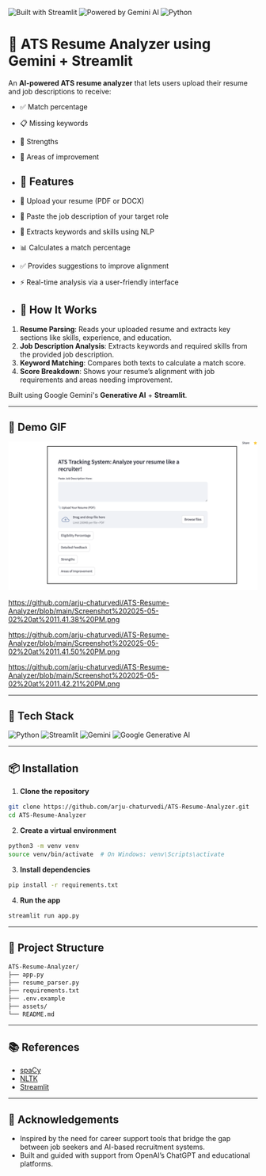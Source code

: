 ![Built with Streamlit](https://img.shields.io/badge/Built%20with-Streamlit-ff4b4b?logo=streamlit)
![Powered by Gemini AI](https://img.shields.io/badge/Powered%20by-Gemini%20Pro-blueviolet?logo=google)
![Python](https://img.shields.io/badge/Python-3.10+-blue?logo=python)

# 📄 ATS Resume Analyzer using Gemini + Streamlit

An **AI-powered ATS resume analyzer** that lets users upload their resume and job descriptions to receive:
- ✅ Match percentage
- 📋 Missing keywords
- 💪 Strengths
- 🔧 Areas of improvement

- ## 🚀 Features

- 📝 Upload your resume (PDF or DOCX)
- 💼 Paste the job description of your target role
- 🧠 Extracts keywords and skills using NLP
- 📊 Calculates a match percentage
- ✅ Provides suggestions to improve alignment
- ⚡ Real-time analysis via a user-friendly interface

- ## 🧠 How It Works

1. **Resume Parsing**: Reads your uploaded resume and extracts key sections like skills, experience, and education.
2. **Job Description Analysis**: Extracts keywords and required skills from the provided job description.
3. **Keyword Matching**: Compares both texts to calculate a match score.
4. **Score Breakdown**: Shows your resume’s alignment with job requirements and areas needing improvement.


Built using Google Gemini's **Generative AI** + **Streamlit**.

---

## 📸 Demo GIF

![Demo](https://github.com/arju-chaturvedi/ATS-Resume-Analyzer/blob/main/Screenshot%202025-04-25%20at%201.00.08%20PM.png)

https://github.com/arju-chaturvedi/ATS-Resume-Analyzer/blob/main/Screenshot%202025-05-02%20at%2011.41.38%20PM.png

https://github.com/arju-chaturvedi/ATS-Resume-Analyzer/blob/main/Screenshot%202025-05-02%20at%2011.41.50%20PM.png

https://github.com/arju-chaturvedi/ATS-Resume-Analyzer/blob/main/Screenshot%202025-05-02%20at%2011.42.21%20PM.png


---

## 🧰 Tech Stack

![Python](https://img.shields.io/badge/Python-3776AB?style=for-the-badge&logo=python&logoColor=white)
![Streamlit](https://img.shields.io/badge/Streamlit-FF4B4B?style=for-the-badge&logo=streamlit&logoColor=white)
![Gemini](https://img.shields.io/badge/Gemini-API-blue?style=for-the-badge)
![Google Generative AI](https://img.shields.io/badge/Google%20Generative%20AI-4285F4?style=for-the-badge&logo=google&logoColor=white)

---

## 📦 Installation

1. **Clone the repository**
```bash
git clone https://github.com/arju-chaturvedi/ATS-Resume-Analyzer.git
cd ATS-Resume-Analyzer
```

2. **Create a virtual environment**
```bash
python3 -m venv venv
source venv/bin/activate  # On Windows: venv\Scripts\activate
```

3. **Install dependencies**
```bash
pip install -r requirements.txt
```

4. **Run the app**
```bash
streamlit run app.py
```

---

## 📁 Project Structure

```
ATS-Resume-Analyzer/
├── app.py
├── resume_parser.py
├── requirements.txt
├── .env.example
├── assets/
└── README.md
```

---

## 📚 References

- [spaCy](https://spacy.io/)
- [NLTK](https://www.nltk.org/)
- [Streamlit](https://streamlit.io/)

---

## 🙌 Acknowledgements

- Inspired by the need for career support tools that bridge the gap between job seekers and AI-based recruitment systems.
- Built and guided with support from OpenAI’s ChatGPT and educational platforms.

